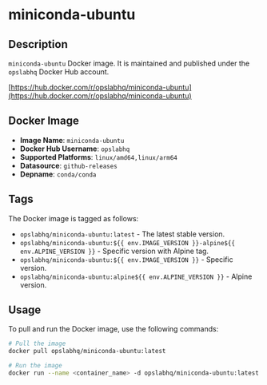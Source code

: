 # miniconda-ubuntu

## Description

`miniconda-ubuntu` Docker image. It is maintained and published under the `opslabhq` Docker Hub account.

[https://hub.docker.com/r/opslabhq/miniconda-ubuntu](https://hub.docker.com/r/opslabhq/miniconda-ubuntu)

## Docker Image

- **Image Name**: `miniconda-ubuntu`
- **Docker Hub Username**: `opslabhq`
- **Supported Platforms**: `linux/amd64,linux/arm64`
- **Datasource**: `github-releases`
- **Depname**: `conda/conda`

## Tags

The Docker image is tagged as follows:

- `opslabhq/miniconda-ubuntu:latest` - The latest stable version.
- `opslabhq/miniconda-ubuntu:${{ env.IMAGE_VERSION }}-alpine${{ env.ALPINE_VERSION }}` - Specific version with Alpine tag.
- `opslabhq/miniconda-ubuntu:${{ env.IMAGE_VERSION }}` - Specific version.
- `opslabhq/miniconda-ubuntu:alpine${{ env.ALPINE_VERSION }}` - Alpine version.

## Usage

To pull and run the Docker image, use the following commands:

```bash
# Pull the image
docker pull opslabhq/miniconda-ubuntu:latest

# Run the image
docker run --name <container_name> -d opslabhq/miniconda-ubuntu:latest
```
